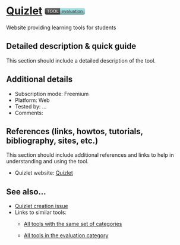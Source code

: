 # [Quizlet](https://quizlet.com/)  [<img src="images/evaluation.png">](https://github.com/e-CLOSE/Toolbox/issues?q=label%3A01_TOOL+label%3Aevaluation)

Website providing learning tools for students


## Detailed description & quick guide

This section should include a detailed description of the tool.


## Additional details

- Subscription mode: Freemium
- Platform: Web
- Tested by: ...
- Comments: 


## References (links, howtos, tutorials, bibliography, sites, etc.)

This section should include additional references and links to help in
understanding and using the tool.

- Quizlet website: [Quizlet](https://quizlet.com/)


## See also...

- [Quizlet creation issue](https://github.com/e-CLOSE/Toolbox/issues/58)
- Links to similar tools:
  - [All tools with the same set of categories](https://github.com/e-CLOSE/Toolbox/issues?q=label%3A01_TOOL+label%3Aevaluation)

  - [All tools in the evaluation category](https://github.com/e-CLOSE/Toolbox/issues?q=label%3A01_TOOL+label%3Aevaluation)
